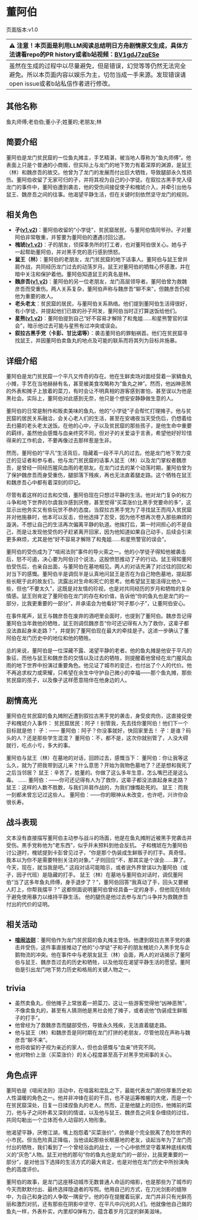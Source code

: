 # 董阿伯
页面版本:v1.0
 

| :warning: 注意！本页面是利用LLM阅读总结明日方舟剧情原文生成，具体方法请看repo的PR history或者b站视频：[BV1gdJ7zqESe](https://www.bilibili.com/video/BV1gdJ7zqESe/)         |
|:----------------------------|
| 虽然在生成的过程中以尽量避免，但是错误，幻觉等等仍然无法完全避免。所以本页面内容以娱乐为主，切勿当成一手来源。发现错误请open issue或者b站私信作者进行修改。|



## 其他名称
鱼丸师傅;老伯伯;董小子;姓董的;老朋友;林
## 简要介绍
董阿伯是龙门贫民窟的一位鱼丸摊主，手艺精湛，被当地人尊称为“鱼丸师傅”。他表面上只是个普通的小商贩，但实际上与龙门的地下势力有着深厚的渊源，是鼠王（林）和魏彦吾的故交。他曾为了龙门的发展而付出巨大牺牲，导致腿部永久性损伤。董阿伯收留了无家可归的孑，并将其视为自己的小学徒。在叙拉古黑手党入侵龙门的事件中，董阿伯遭到袭击，他的受伤间接促使孑和槐琥介入，并牵引出他与鼠王、魏彦吾之间的往事。他渴望平静生活，但在关键时刻依然坚守龙门的规则。
## 相关角色
-   **孑([v1](char_272_strong.md),[v2](../char_v3/char_272_strong.md))**：董阿伯收留的“小学徒”，贫民窟居民，与董阿伯情同爷孙。孑对董阿伯非常敬重，并誓要为董阿伯的遭遇讨回公道。
-   **槐琥([v1](char_243_waaifu.md),[v2](../char_v3/char_243_waaifu.md))**：孑的朋友，侦探事务所的打工者，也对董阿伯很关心。她与孑一起帮助董阿伯，并对黑手党的恶行感到愤怒。
-   **鼠王（林）**：董阿伯的老朋友，龙门贫民窟的地下话事人。董阿伯与鼠王曾并肩作战，共同经历龙门过去的动荡岁月。鼠王对董阿伯的牺牲心怀感激，并在暗中关注和保护着他。董阿伯知道鼠王的真名是林。
-   **魏彦吾([v1](extended_char_wei_yan_wu.md),[v2](../char_v3/extended_char_wei_yan_wu.md))**：董阿伯的另一位老朋友，龙门高层领导者。董阿伯曾为救魏彦吾而受重伤。两人关系复杂，董阿伯声称与魏彦吾“聊不来”，但魏彦吾仍视他为重要的故人。
-   **老头老太**：贫民窟的居民，与董阿伯关系熟络。他们提到董阿伯生活得很好，有小学徒，并提起他们已故的孙子阿发，董阿伯当时正打算送饭给他们。
-   **星熊([v1](char_136_hsguma.md),[v2](../char_v3/char_136_hsguma.md))**：董阿伯提到自己“好不容易才解除了和鬼姐......和星熊警官的误会”，暗示他过去可能与星熊有过冲突或误会。
-   **叙拉古黑手党（卡彭、甘比诺等）**：袭击董阿伯的罪魁祸首。他们在贫民窟寻找鼠王，并因董阿伯卖鱼丸的地点及可能的联系而将其列为目标并施暴。
## 详细介绍
董阿伯是龙门贫民窟一个平凡又传奇的存在。他在生鲜卖场对面经营着一家鳞鱼丸小摊，手艺在当地赫赫有名，甚至被美食攻略称为“鱼丸之神”。然而，他凶神恶煞的外表和摊子上放着的菜刀，有时会让不明真相的游客感到害怕，甚至误以为他是黑社会。实际上，董阿伯对此感到无奈，他只是个想安安静静做生意的人。

董阿伯的日常是制作和贩卖美味的鱼丸，他的“小学徒”孑会帮忙打理摊子。他与贫民窟的居民关系融洽，会关心老人们的生活，甚至在安魂夜当天受伤后，仍想着给去扫墓的老头老太送饭。在他的心中，孑以及贫民窟的那些孩子，是他生命中重要的羁绊，虽然他会感慨与血亲终究不同，但对孑的关爱溢于言表，希望他好好珍惜得来的工作机会，不要再像过去那样惹是生非。

然而，董阿伯的“平凡”生活背后，隐藏着一段不平凡的过去。他是龙门地下势力变迁的见证者和参与者。他与龙门贫民窟的话事人鼠王（林）以及龙门掌权者魏彦吾，是曾经一同经历腥风血雨的老朋友。在龙门过去的某个动荡时期，董阿伯曾为了保护魏彦吾而身受重伤，腿部落下残疾，再也无法直着腿走路。这个牺牲在鼠王和魏彦吾心中都有着深刻的印记。

尽管有着这样的过去和交情，董阿伯现在只想过平静的生活。他对龙门复杂的权力斗争和地下世界的尔虞我诈感到厌倦，甚至觉得“买菜涨价比黑手党要命的多”，这显示出他务实又有些玩世不恭的态度。当叙拉古黑手党为了寻找鼠王而闯入贫民窟并对他施暴时，他本可以反击，但他选择了忍受，因为他不想再次卷入那些麻烦的漩涡，不想让自己的生活再次偏离平静的轨道。他挨打后，第一时间担心的不是自己，而是让发现他受伤的孑赶紧离开回家，因为他知道如果自己动手，后续会引来更多麻烦，尤其是他“好不容易才解除了和鬼姐......和星熊警官的误会”。

董阿伯的受伤成为了“喧闹法则”事件的导火索之一。他的小学徒孑得知他被袭击后，怒不可遏，决心要为阿伯讨个说法，这股愤怒推动了孑的行动。鼠王得知董阿伯受伤后，也亲自出面，与董阿伯在墓地相见。两人的对话充满了对过往的回忆和对当下的感慨。董阿伯半是调侃半是认真地问鼠王是否在为自己物色墓地，提起那些长眠于此的故友们，流露出对生命和死亡的思考。他希望鼠王能活得比他久一些，但也“不要太久”，这既是对友情的珍视，也是对共同经历的岁月和牺牲的复杂情感。鼠王则肯定了董阿伯在龙门的存在和价值，告诉他“你的鱼丸也是龙门的一部分，比我更重要的一部分”，并承诺会为他看好“阿孑那小子”，让董阿伯安心。

在事件尾声，鼠王与魏彦吾在废弃的酒吧里会面时，也提到了董阿伯。魏彦吾记得董阿伯当年救他的牺牲，鼠王则调侃魏彦吾“你可还记得有人为了救你，这辈子都没法直起身来走路？”，并提到了董阿伯现在最大的牵挂是孑。这进一步确认了董阿伯在龙门历史中的地位和他的牺牲。

总的来说，董阿伯是一位深藏不露、渴望平静的老者。他的鱼丸摊是他安于平凡的象征，而他与鼠王和魏彦吾的交情以及过去的牺牲，则提醒着他曾经在龙门腥风血雨的地下世界中扮演过重要角色。他见证了城市的变迁，也付出了个人的代价。他不再追求权力或荣耀，只希望在余生中守护自己微小的幸福——那个鱼丸摊，那些贫民窟的孩子，以及像孑这样愿意陪伴在他身边的人。
## 剧情高光
董阿伯在贫民窟的鱼丸摊附近遭到叙拉古黑手党的袭击，身受皮肉伤，这直接促使孑和槐琥介入事件：
贫民窟居民：阿孑！别管我，先去找你董阿伯！他们下一个目标就是他！
孑：——
董阿伯：阿孑？你没事就好，快回家里去！
孑：是谁？码头的人？还是那些学生混混？
董阿伯：不，都不是，这次你就别管了，人没大碍就行，吃点小亏，多大的事。

董阿伯与鼠王（林）在墓地的对话，回顾过去，感慨当下：
董阿伯：你让我等这么久，就为了把我带到这儿来？什么意思？开始为我物色墓地了？还是想和我死了之后当邻居？
鼠王：辛苦了，姓董的。你做了这么多年生意，怎么嘴巴还是这么毒。
......
董阿伯：——你可还记得有人为了救你，这辈子都没法直起身来走路？
鼠王：这样的人数不胜数，与我们并肩作战的，为我们慷慨赴死的。
鼠王：而我一刻都未曾忘记过这些人。
董阿伯：——你的眼神从未改变，也许吧，兴许你会很长寿。
## 战斗表现
文本没有直接描写董阿伯主动参与战斗的场面，他是在鱼丸摊附近被黑手党袭击并受伤。黑手党称他为“老东西”，似乎并未预料到他会反抗。
孑和槐琥在为董阿伯讨公道时，槐琥提到卡彭曾见过孑，“你是那个伪装成生鲜贩子的打手。真奇怪，我本以为你不是需要特别关注的对象。” 孑则回应“不，那其实是个误会......算了。今天，现在，就当我是吧。” 这段对话可能暗示，或者说外界曾误以为董阿伯（或孑，因孑代班）是隐藏的打手。
鼠王（林）在墓地与董阿伯对话时，调侃董阿伯“当了这多年鱼丸师傅，身手退步了？”，董阿伯回答“我真动了手，回头又要被人盯上，你帮我摆平？” 这都侧面说明董阿伯曾经具备一定的身手，但他现在倾向于避免使用暴力以维持平静生活。
他的腿伤是他过去参与龙门斗争并为救魏彦吾付出的代价的证明。
## 相关活动
-   **[喧闹法则](../stories/act5d0.md)**：董阿伯作为龙门贫民窟的鱼丸摊主登场。他遭到叙拉古黑手党的袭击并受伤，这件事直接推动了他的“小学徒”孑和孑的朋友槐琥介入黑手党与企鹅物流的冲突。他在事件中与老朋友鼠王（林）会面，两人的对话揭示了董阿伯与鼠王、魏彦吾过去的历史和牺牲，以及他现在渴望平静生活的愿望。董阿伯是引出龙门地下势力历史和格局的关键人物之一。
## trivia
*   虽然卖鱼丸，但他摊子上常放着一把菜刀，这让一些游客觉得他“凶神恶煞”，不像卖鱼丸的，甚至有人猜测他是黑社会抢了摊子，或者说他“伪装成生鲜贩子的打手”。
*   他曾经为了救魏彦吾而腿部受伤，导致永久残疾，无法直着腿走路。
*   他与鼠王（林）和魏彦吾是同时期在龙门打拼的老朋友，尽管他现在声称与魏彦吾“聊不来”。
*   他将收留的孑视为亲近的家人，但也会感慨与“血亲”终究不同。
*   他对物价上涨（买菜涨价）的关心程度甚至高于对黑手党闹事的关心。
## 角色点评
董阿伯是《喧闹法则》活动中，在喧嚣和混乱之下，最能代表龙门那份厚重历史和人性温暖的角色之一。他并非冲锋在前的干员，也不是运筹帷幄的大佬，而是一个在贫民窟深处，日复一日揉捏鱼丸的老人。然而，正是他腿上的旧伤，他摊前的菜刀，他与孑之间朴素又深刻的情谊，以及他与鼠王、魏彦吾之间复杂缠绕的过往，共同勾勒出一个立体而令人动容的人物形象。

他渴望平静，厌倦江湖，嘴上抱怨着“买菜涨价”，仿佛是个完全脱离了危险世界的小市民。但当危险真正降临，当他谈起那些长眠墓地的老友，谈起当年为了龙门而付出的牺牲，我们看到了一个曾经浴血的战士，一个心中依然坚守着某种底线和情义的“灰色”人物。鼠王对他的那句“你的鱼丸也是龙门的一部分，比我更重要的一部分”，是对他当下选择的生活方式的最大肯定，也是对他在龙门历史中所扮演角色的高度评价。

董阿伯的故事，是龙门这座移动城市无数普通人命运的缩影，也是那些为了城市的今天而默默付出、最终选择隐退者的写照。他用自己的方式，在刀光剑影的缝隙中，为自己和身边的人争取一隅安宁。他的存在提醒着玩家，龙门并非只有光鲜亮丽和激烈对抗，还有那些在阴影中坚守、在平凡中闪光的人们。他就像他自己做的鱼丸一样，外表朴实，内里却Q弹有力，蕴含着岁月沉淀的鲜美滋味。